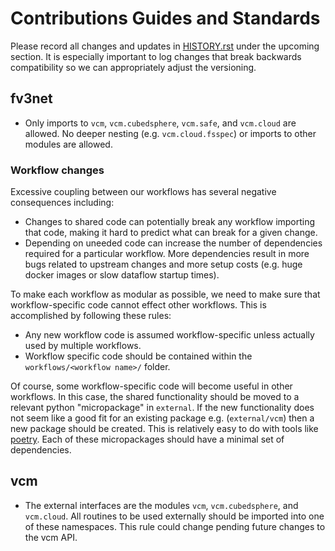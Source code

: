 # Contributions Guides and Standards

Please record all changes and updates in [HISTORY.rst](./HISTORY.rst) under the 
upcoming section.  It is especially important to log changes that break backwards 
compatibility so we can appropriately adjust the versioning.

## fv3net

- Only imports to `vcm`, `vcm.cubedsphere`, `vcm.safe`, and `vcm.cloud` are allowed. No
  deeper nesting (e.g. `vcm.cloud.fsspec`) or imports to other modules are
  allowed.

### Workflow changes

Excessive coupling between our workflows has several negative consequences including:
- Changes to shared code can potentially break any workflow importing that code, making it hard to predict what can break for a given change.
- Depending on uneeded code can increase the number of dependencies required for a particular workflow. More dependencies result in more bugs related to upstream changes and more setup costs (e.g. huge docker images or slow dataflow startup times).

To make each workflow as modular as possible, we need to make sure that workflow-specific code cannot effect other workflows. This is accomplished by following these rules:

- Any new workflow code is assumed workflow-specific unless actually used by multiple workflows.
- Workflow specific code should be contained within the  `workflows/<workflow name>/` folder.

Of course, some workflow-specific code will become useful in other workflows. In this case, the shared functionality should be moved to a relevant python "micropackage" in `external`. If the new functionality does not seem like a good fit for an existing package e.g. (`external/vcm`) then a new package should be created. This is relatively easy to do with tools like [poetry](https://github.com/python-poetry/poetry). Each of these micropackages should have a minimal set of dependencies. 

##  vcm

- The external interfaces are the modules `vcm`, `vcm.cubedsphere`, and
  `vcm.cloud`. All routines to be used externally should be imported into one
   of these namespaces. This rule could change pending future changes to the vcm API.


